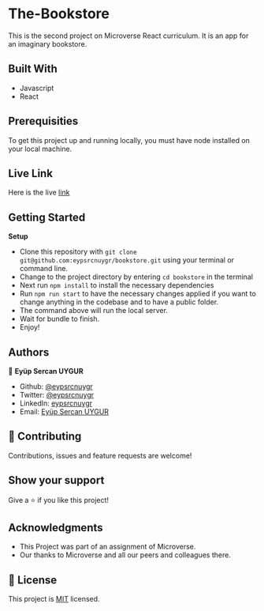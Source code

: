 # The-Bookstore

This is the second project on Microverse React curriculum. It is an app for an  imaginary bookstore. 


## Built With

- Javascript
- React

## Prerequisities

To get this project up and running locally, you must have node installed on your local machine.

## Live Link

Here is the live [link](https://bookstore-sercan.herokuapp.com/)

## Getting Started

**Setup**

- Clone this repository with ```git clone git@github.com:eypsrcnuygr/bookstore.git``` using your terminal or command line.<br>
- Change to the project directory by entering ```cd bookstore``` in the terminal<br>
- Next run ```npm install``` to install the necessary dependencies<br>
- Run ```npm run start``` to have the necessary changes applied if you want to change anything in the codebase and to have a public folder.<br>
- The command above will run the local server.<br>
- Wait for bundle to finish.<br>
- Enjoy!<br>

## Authors

👤 **Eyüp Sercan UYGUR**

-   Github: [@eypsrcnuygr](https://github.com/eypsrcnuygr)
-   Twitter: [@eypsrcnuygr](https://twitter.com/eypsrcnuygr)
-   LinkedIn: [eypsrcnuygr](https://www.linkedin.com/in/eypsrcnuygr/)
-   Email: [Eyüp Sercan UYGUR](sercanuygur@gmail.com)


## 🤝 Contributing

Contributions, issues and feature requests are welcome!

## Show your support

Give a ⭐️ if you like this project!

## Acknowledgments

-   This Project was part of an assignment of Microverse.
-   Our thanks to Microverse and all our peers and colleagues there.

## 📝 License

This project is [MIT](https://github.com/git/git-scm.com/blob/master/MIT-LICENSE.txt) licensed.
